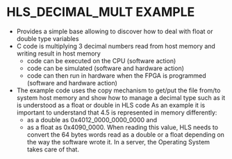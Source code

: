 # HLS_DECIMAL_MULT EXAMPLE

* Provides a simple base allowing to discover how to deal with float or double type variables
* C code is multiplying 3 decimal numbers read from host memory and writing result in host memory
  * code can be executed on the CPU (software action)
  * code can be simulated (software and hardware action)
  * code can then run in hardware when the FPGA is programmed (software and hardware action)
* The example code uses the copy mechanism to get/put the file from/to system host memory and show how to manage a decimal type such as it is understood as a float or double in HLS code 
As an example it is important to understand that 4.5 is represented in memory differently:
  * as a double as 0x4012_0000_0000_0000 and 
  * as a float  as 0x4090_0000. 
When reading this value, HLS needs to convert the 64 bytes words read as a double or a float depending on the way the software wrote it. In a server, the Operating System takes care of that. 

